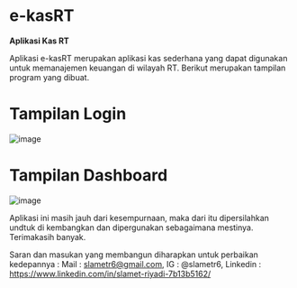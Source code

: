 # e-kasRT
**Aplikasi Kas RT**

Aplikasi e-kasRT merupakan aplikasi kas sederhana yang dapat digunakan untuk memanajemen keuangan di wilayah RT.
Berikut merupakan tampilan program yang dibuat.

# Tampilan Login
![image](https://user-images.githubusercontent.com/53107522/128481299-c572ed8e-9f40-43b7-8771-0354ce534d26.png)

# Tampilan Dashboard
![image](https://user-images.githubusercontent.com/53107522/128451767-13f818ac-e11a-4640-8e97-5c62be273189.png)

Aplikasi ini masih jauh dari kesempurnaan, maka dari itu dipersilahkan undtuk di kembangkan dan dipergunakan sebagaimana mestinya. Terimakasih banyak.

Saran dan masukan yang membangun diharapkan untuk perbaikan kedepannya : 
Mail : slametr6@gmail.com, 
IG : @slametr6, 
Linkedin : https://www.linkedin.com/in/slamet-riyadi-7b13b5162/
